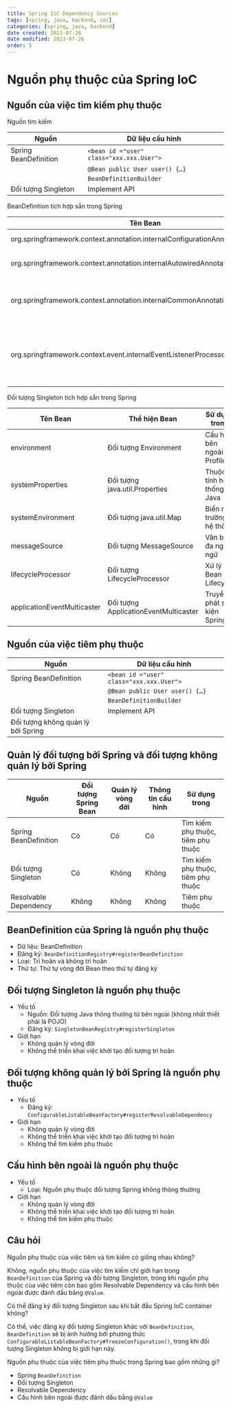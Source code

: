 ```yaml
---
title: Spring IoC Dependency Sources
tags: [spring, java, backend, ioc]
categories: [spring, java, backend]
date created: 2023-07-26
date modified: 2023-07-26
order: 5
---
```


# Nguồn phụ thuộc của Spring IoC

## Nguồn của việc tìm kiếm phụ thuộc

Nguồn tìm kiếm

| Nguồn                 | Dữ liệu cấu hình                           |
| --------------------- | ------------------------------------------ |
| Spring BeanDefinition | `<bean id ="user" class="xxx.xxx.User">`   |
|                       | `@Bean public User user() {…}`           |
|                       | `BeanDefinitionBuilder`                    |
| Đối tượng Singleton    | Implement API                              |

BeanDefinition tích hợp sẵn trong Spring

| Tên Bean                                                                       | Thể hiện Bean                            | Sử dụng trong                               |
| ------------------------------------------------------------------------------- | ----------------------------------------- | ------------------------------------------- |
| org.springframework.context.annotation.internalConfigurationAnnotationProcessor | Đối tượng ConfigurationClassPostProcessor | Xử lý các lớp cấu hình Spring                 |
| org.springframework.context.annotation.internalAutowiredAnnotationProcessor     | Đối tượng AutowiredAnnotationBeanPostProcessor | Xử lý chú thích @Autowired và @Value            |
| org.springframework.context.annotation.internalCommonAnnotationProcessor        | Đối tượng CommonAnnotationBeanPostProcessor | (Kích hoạt điều kiện) Xử lý chú thích JSR-250, như @PostConstruct |
| org.springframework.context.event.internalEventListenerProcessor                | Đối tượng EventListenerMethodProcessor     | Xử lý các phương thức lắng nghe sự kiện Spring được đánh dấu bằng @EventListener |

Đối tượng Singleton tích hợp sẵn trong Spring

| Tên Bean                   | Thể hiện Bean                  | Sử dụng trong               |
| --------------------------- | ------------------------------ | -------------------------- |
| environment                 | Đối tượng Environment          | Cấu hình bên ngoài và Profiles |
| systemProperties            | Đối tượng java.util.Properties | Thuộc tính hệ thống Java    |
| systemEnvironment           | Đối tượng java.util.Map        | Biến môi trường hệ thống    |
| messageSource               | Đối tượng MessageSource        | Văn bản đa ngôn ngữ         |
| lifecycleProcessor          | Đối tượng LifecycleProcessor   | Xử lý Bean Lifecycle        |
| applicationEventMulticaster | Đối tượng ApplicationEventMulticaster | Truyền phát sự kiện Spring |

## Nguồn của việc tiêm phụ thuộc

| Nguồn                 | Dữ liệu cấu hình                           |
| ---------------------- | ---------------------------------------- |
| Spring BeanDefinition | `<bean id ="user" class="xxx.xxx.User">` |
|                       | `@Bean public User user() {…}`         |
|                       | `BeanDefinitionBuilder`                  |
| Đối tượng Singleton    | Implement API                            |
| Đối tượng không quản lý bởi Spring |                                          |

## Quản lý đối tượng bởi Spring và đối tượng không quản lý bởi Spring

| Nguồn                  | Đối tượng Spring Bean | Quản lý vòng đời | Thông tin cấu hình | Sử dụng trong         |
| --------------------- | --------------------- | --------------- | ----------------- | ---------------------- |
| Spring BeanDefinition | Có                    | Có              | Có                | Tìm kiếm phụ thuộc, tiêm phụ thuộc |
| Đối tượng Singleton    | Có                    | Không           | Không             | Tìm kiếm phụ thuộc, tiêm phụ thuộc |
| Resolvable Dependency | Không                 | Không           | Không             | Tiêm phụ thuộc         |

## BeanDefinition của Spring là nguồn phụ thuộc

- Dữ liệu: BeanDefinition
- Đăng ký: `BeanDefinitionRegistry#registerBeanDefinition`
- Loại: Trì hoãn và không trì hoãn
- Thứ tự: Thứ tự vòng đời Bean theo thứ tự đăng ký

## Đối tượng Singleton là nguồn phụ thuộc

- Yếu tố
  - Nguồn: Đối tượng Java thông thường từ bên ngoài (không nhất thiết phải là POJO)
  - Đăng ký: `SingletonBeanRegistry#registerSingleton`
- Giới hạn
  - Không quản lý vòng đời
  - Không thể triển khai việc khởi tạo đối tượng trì hoãn

## Đối tượng không quản lý bởi Spring là nguồn phụ thuộc

- Yếu tố
  - Đăng ký: `ConfigurableListableBeanFactory#registerResolvableDependency`
- Giới hạn
  - Không quản lý vòng đời
  - Không thể triển khai việc khởi tạo đối tượng trì hoãn
  - Không thể tìm kiếm phụ thuộc

## Cấu hình bên ngoài là nguồn phụ thuộc

- Yếu tố
  - Loại: Nguồn phụ thuộc đối tượng Spring không thông thường
- Giới hạn
  - Không quản lý vòng đời
  - Không thể triển khai việc khởi tạo đối tượng trì hoãn
  - Không thể tìm kiếm phụ thuộc

## Câu hỏi

Nguồn phụ thuộc của việc tiêm và tìm kiếm có giống nhau không?

Không, nguồn phụ thuộc của việc tìm kiếm chỉ giới hạn trong `BeanDefinition` của Spring và đối tượng Singleton, trong khi nguồn phụ thuộc của việc tiêm còn bao gồm Resolvable Dependency và cấu hình bên ngoài được đánh dấu bằng `@Value`.

Có thể đăng ký đối tượng Singleton sau khi bắt đầu Spring IoC container không?

Có thể, việc đăng ký đối tượng Singleton khác với `BeanDefinition`, `BeanDefinition` sẽ bị ảnh hưởng bởi phương thức `ConfigurableListableBeanFactory#freezeConfiguration()`, trong khi đối tượng Singleton không bị giới hạn này.

Nguồn phụ thuộc của việc tiêm phụ thuộc trong Spring bao gồm những gì?

- Spring `BeanDefinition`
- Đối tượng Singleton
- Resolvable Dependency
- Cấu hình bên ngoài được đánh dấu bằng `@Value`
